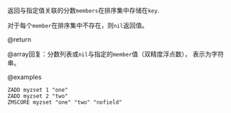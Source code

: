 返回与指定值关联的分数`members`在排序集中存储在`key`.

对于每个`member`在排序集中不存在，则`nil`返回值。

@return

@array回复：分数列表或`nil`与指定的`member`值（双精度浮点数），
表示为字符串。

@examples

```cli
ZADD myzset 1 "one"
ZADD myzset 2 "two"
ZMSCORE myzset "one" "two" "nofield"
```
